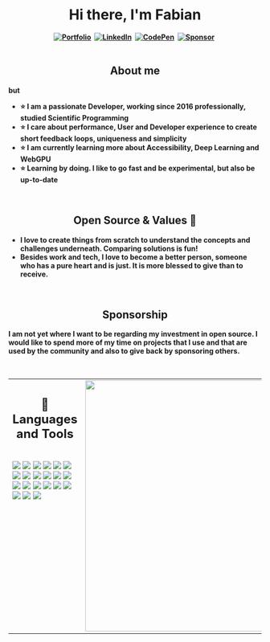 <h1 align="center"><b>Hi there, I'm Fabian</h1>
<div align="center">
<a href="https://krutsch.netlify.app/"><img src="https://img.shields.io/badge/html5-%23E34F26.svg?style=for-the-badge&logo=html5&logoColor=white" alt="Portfolio" /></a>&nbsp;
  <a href="https://www.linkedin.com/in/fabian-krutsch/"><img src="https://img.shields.io/badge/LinkedIn-0077B5?style=for-the-badge&logo=linkedin&logoColor=white" alt="LinkedIn" /></a>&nbsp;
<a href="https://codepen.io/FabianK"><img src="https://img.shields.io/badge/Codepen-000000?style=for-the-badge&logo=codepen&logoColor=white" alt="CodePen" /></a>&nbsp;
<a href="https://github.com/sponsors/Krutsch"><img src="https://img.shields.io/badge/sponsor-30363D?style=for-the-badge&logo=GitHub-Sponsors&logoColor=#EA4AAA" alt="Sponsor" /></a>&nbsp;
</div>
  
<br />

<h2 align="center">About me</h2>but

- ⭐ I am a passionate Developer, working since 2016 professionally, studied Scientific Programming
- ⭐ I care about performance, User and Developer experience to create short feedback loops, uniqueness and simplicity
- ⭐ I am currently learning more about Accessibility, Deep Learning and WebGPU 
- ⭐ Learning by doing. I like to go fast and be experimental, but also be up-to-date

<br />
  
<h2 align="center">Open Source & Values 🙏</h2>

- I love to create things from scratch to understand the concepts and challenges underneath. Comparing solutions is fun!
- Besides work and tech, I love to become a better person, someone who has a pure heart and is just. It is more blessed to give than to receive.

<br />
  
<h2 align="center">Sponsorship</h2>
  
I am not yet where I want to be regarding my investment in open source. I would like to spend more of my time on projects that I use and that are used by the community and also to give back by sponsoring others.

<br />

<table><tr><td valign="top" width="50%">

<h2 align="center"> 💼 Languages and Tools</h2>

<br />
<img src="https://img.shields.io/badge/HTML5-E34F26?style=for-the-badge&logo=html5&logoColor=white" />
<img src="https://img.shields.io/badge/-css3-1572B6?&style=for-the-badge&logo=css3&logoColor=white" />
<img src="https://img.shields.io/badge/-javascript-F7DF1E?&style=for-the-badge&logo=javascript&logoColor=black" />
<img src="https://img.shields.io/badge/typescript-%23007ACC.svg?style=for-the-badge&logo=typescript&logoColor=white" />
<img src="https://img.shields.io/badge/node.js-6DA55F?style=for-the-badge&logo=node.js&logoColor=white" />
<img src="https://img.shields.io/badge/deno%20js-000000?style=for-the-badge&logo=deno&logoColor=white" />
<img src="https://img.shields.io/badge/-ReactJS-grey?&style=for-the-badge&logo=react&logoColor=61DAFB" />
<img src="https://img.shields.io/badge/vuejs-%2335495e.svg?style=for-the-badge&logo=vuedotjs&logoColor=white" />
<img src="https://img.shields.io/badge/angular-%23DD0031.svg?style=for-the-badge&logo=angular&logoColor=white" />
<img src="https://img.shields.io/badge/SolidJS-2c4f7c?style=for-the-badge&logo=solid&logoColor=c8c9cb" />
<img src="https://img.shields.io/badge/tailwindcss-%2338B2AC.svg?style=for-the-badge&logo=tailwind-css&logoColor=white" />
<img src="https://img.shields.io/badge/-VSCode-007ACC?&style=for-the-badge&logo=visual-studio-code&logoColor=white" />
<img src="https://img.shields.io/badge/-Git-F05032?&style=for-the-badge&logo=git&logoColor=white" /> 
<img src="https://img.shields.io/badge/github-%23121011.svg?style=for-the-badge&logo=github&logoColor=white" />
<img src="https://img.shields.io/badge/vite-%23646CFF.svg?style=for-the-badge&logo=vite&logoColor=white" />
<img src="https://img.shields.io/badge/-Storybook-FF4785?style=for-the-badge&logo=storybook&logoColor=white" />
<img src="https://img.shields.io/badge/fastify-%23000000.svg?style=for-the-badge&logo=fastify&logoColor=white" />
<img src="https://img.shields.io/badge/express.js-%23404d59.svg?style=for-the-badge&logo=express&logoColor=%2361DAFB" />
<img src="https://img.shields.io/badge/NPM-%23CB3837.svg?style=for-the-badge&logo=npm&logoColor=white" />
<img src="https://img.shields.io/badge/Cloudflare-F38020?style=for-the-badge&logo=Cloudflare&logoColor=white" />
<img src="https://img.shields.io/badge/netlify-%23000000.svg?style=for-the-badge&logo=netlify&logoColor=#00C7B" />
  
</td><td valign="top" width="50%">
  
<img src="https://github-readme-stats.vercel.app/api/top-langs/?username=Krutsch&layout=compact&theme=tokyonight" width="500" />
  
</td></tr></table>
